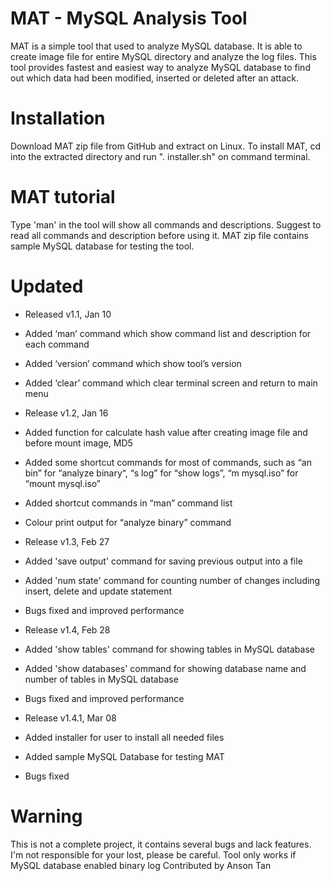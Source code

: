 # MAT - MySQL Analysis Tool

MAT is a simple tool that used to analyze MySQL database. It is able to create image file for entire MySQL directory and analyze the log files. This tool provides fastest and easiest way to analyze MySQL database to find out which data had been modified, inserted or deleted after an attack. 

# Installation
Download MAT zip file from GitHub and extract on Linux. To install MAT, cd into the extracted directory and run ". installer.sh" on command terminal. 

# MAT tutorial
Type 'man' in the tool will show all commands and descriptions. Suggest to read all commands and description before using it. MAT zip file contains sample MySQL database for testing the tool.

# Updated
- Released v1.1, Jan 10
- Added ‘man’ command which show command list and description for each command
- Added ‘version’ command which show tool’s version
- Added ‘clear’ command which clear terminal screen and return to main menu

- Release v1.2, Jan 16
- Added function for calculate hash value after creating image file and before mount image, MD5
- Added some shortcut commands for most of commands, such as “an bin” for “analyze binary“, “s log” for “show logs”, “m  mysql.iso” for “mount mysql.iso” 
- Added shortcut commands in “man” command list
- Colour print output for “analyze binary” command

- Release v1.3, Feb 27
- Added 'save output' command for saving previous output into a file
- Added 'num state' command for counting number of changes including insert, delete and update statement
- Bugs fixed and improved performance

- Release v1.4, Feb 28
- Added 'show tables' command for showing tables in MySQL database
- Added 'show databases' command for showing database name and number of tables in MySQL database
- Bugs fixed and improved performance

- Release v1.4.1, Mar 08
- Added installer for user to install all needed files
- Added sample MySQL Database for testing MAT
- Bugs fixed


# Warning
This is not a complete project, it contains several bugs and lack features. I'm not responsible for your lost, please be careful.
Tool only works if MySQL database enabled binary log
Contributed by Anson Tan
